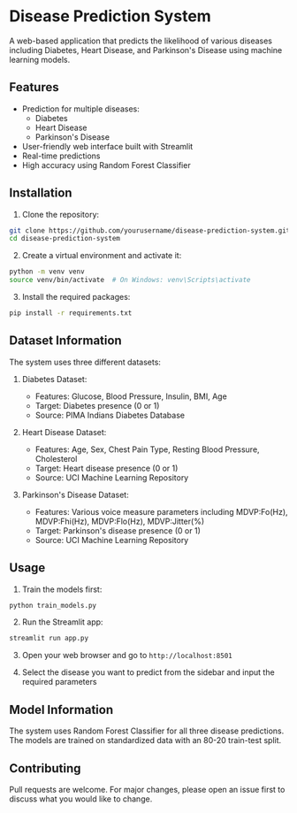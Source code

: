 # Disease Prediction System

A web-based application that predicts the likelihood of various diseases including Diabetes, Heart Disease, and Parkinson's Disease using machine learning models.

## Features

- Prediction for multiple diseases:
  - Diabetes
  - Heart Disease
  - Parkinson's Disease
- User-friendly web interface built with Streamlit
- Real-time predictions
- High accuracy using Random Forest Classifier

## Installation

1. Clone the repository:
```bash
git clone https://github.com/yourusername/disease-prediction-system.git
cd disease-prediction-system
```

2. Create a virtual environment and activate it:
```bash
python -m venv venv
source venv/bin/activate  # On Windows: venv\Scripts\activate
```

3. Install the required packages:
```bash
pip install -r requirements.txt
```

## Dataset Information

The system uses three different datasets:

1. Diabetes Dataset:
   - Features: Glucose, Blood Pressure, Insulin, BMI, Age
   - Target: Diabetes presence (0 or 1)
   - Source: PIMA Indians Diabetes Database

2. Heart Disease Dataset:
   - Features: Age, Sex, Chest Pain Type, Resting Blood Pressure, Cholesterol
   - Target: Heart disease presence (0 or 1)
   - Source: UCI Machine Learning Repository

3. Parkinson's Disease Dataset:
   - Features: Various voice measure parameters including MDVP:Fo(Hz), MDVP:Fhi(Hz), MDVP:Flo(Hz), MDVP:Jitter(%)
   - Target: Parkinson's disease presence (0 or 1)
   - Source: UCI Machine Learning Repository

## Usage

1. Train the models first:
```bash
python train_models.py
```

2. Run the Streamlit app:
```bash
streamlit run app.py
```

3. Open your web browser and go to `http://localhost:8501`

4. Select the disease you want to predict from the sidebar and input the required parameters

## Model Information

The system uses Random Forest Classifier for all three disease predictions. The models are trained on standardized data with an 80-20 train-test split.

## Contributing

Pull requests are welcome. For major changes, please open an issue first to discuss what you would like to change.

